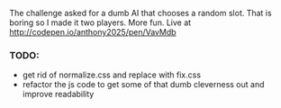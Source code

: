The challenge asked for a dumb AI that chooses a random slot.
That is boring so I made it two players. More fun.
Live at http://codepen.io/anthony2025/pen/VavMdb

### TODO:
 * get rid of normalize.css and replace with fix.css
 * refactor the js code to get some of that dumb cleverness out and improve readability
